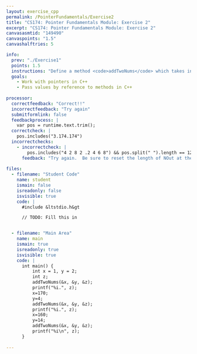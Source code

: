 ```yaml
---
layout: exercise_cpp
permalink: /PointerFundamentals/Exercise2
title: "CS174: Pointer Fundamentals Module: Exercise 2"
excerpt: "CS174: Pointer Fundamentals Module: Exercise 2"
canvasasmtid: "149490"
canvaspoints: "1.5"
canvashalftries: 5

info:
  prev: "./Exercise1"
  points: 1.5
  instructions: "Define a method <code>addTwoNums</code> which takes in three <code>int</code> variables <b>by reference</b> and stores in the third variable the sum of the first two.  In other words, your method should take in 3 int* pointers.  You'll need to dereference all of them at some point to pull this off;"
  goals:
    - Work with pointers in C++
    - Pass values by reference to methods in C++
    
processor:  
  correctfeedback: "Correct!!" 
  incorrectfeedback: "Try again"
  submitformlink: false
  feedbackprocess: | 
    var pos = runtime.text.trim();
  correctcheck: |
    pos.includes("3.174.174")
  incorrectchecks:
    - incorrectcheck: |
        pos.includes("4 2 8 2 .2 4 6 8") && pos.split(" ").length == 12
      feedback: "Try again.  Be sure to reset the length of NOut at the beginning!"
 
files:
  - filename: "Student Code"
    name: student
    ismain: false
    isreadonly: false
    isvisible: true
    code: | 
      #include &ltstdio.h&gt

      // TODO: Fill this in


  - filename: "Main Area"
    name: main
    ismain: true
    isreadonly: true
    isvisible: true
    code: | 
      int main() {
          int x = 1, y = 2;
          int z;
          addTwoNums(&x, &y, &z);
          printf("%i.", z);
          x=170;
          y=4;
          addTwoNums(&x, &y, &z);
          printf("%i.", z);
          x=160;
          y=14;
          addTwoNums(&x, &y, &z);
          printf("%i\n", z);
      }
        
---
```

